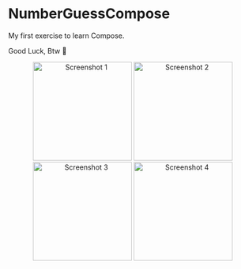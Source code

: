 # NumberGuessCompose

My first exercise to learn Compose.

Good Luck, Btw 🤔

<p align="center">
  <img src="https://github.com/harunuyan/NumberGuessCompose/assets/55163968/dea6bb18-1f2b-416a-bff1-912c4670d215" width="200" alt="Screenshot 1">
  <img src="https://github.com/harunuyan/NumberGuessCompose/assets/55163968/8fce10aa-bc1a-42da-8a2b-7362a0b2b213" width="200" alt="Screenshot 2">
  <img src="https://github.com/harunuyan/NumberGuessCompose/assets/55163968/53dd94c8-e533-417e-947b-b50e3523e1d8" width="200" alt="Screenshot 3">
  <img src="https://github.com/harunuyan/NumberGuessCompose/assets/55163968/a16aed4b-b6c2-4842-86d1-520f665c3db5" width="200" alt="Screenshot 4">
</p>
